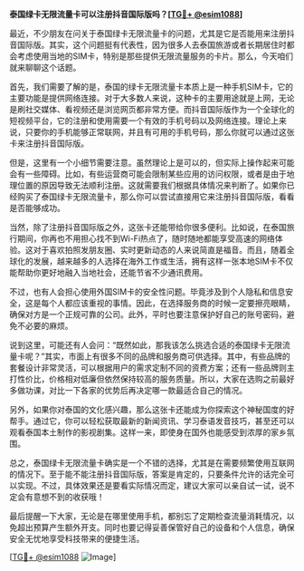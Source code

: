 **泰国绿卡无限流量卡可以注册抖音国际版吗？[[TG💪+ @esim1088](https://t.me/s/esim1088)]**

最近，不少朋友在问关于泰国绿卡无限流量卡的问题，尤其是它是否能用来注册抖音国际版。其实，这个问题挺有代表性，因为很多人去泰国旅游或者长期居住时都会考虑使用当地的SIM卡，特别是那些提供无限流量服务的卡片。那么，今天咱们就来聊聊这个话题。

首先，我们需要了解的是，泰国的绿卡无限流量卡本质上是一种手机SIM卡，它的主要功能是提供网络连接。对于大多数人来说，这种卡的主要用途就是上网，无论是刷社交媒体、看视频还是浏览网页都非常方便。而抖音国际版作为一个全球化的短视频平台，它的注册和使用需要一个有效的手机号码以及网络连接。理论上来说，只要你的手机能够正常联网，并且有可用的手机号码，那么你就可以通过这张卡来注册抖音国际版。

但是，这里有一个小细节需要注意。虽然理论上是可以的，但实际上操作起来可能会有一些障碍。比如，有些运营商可能会限制某些应用的访问权限，或者是由于地理位置的原因导致无法顺利注册。这就需要我们根据具体情况来判断了。如果你已经购买了泰国绿卡无限流量卡，那么你可以尝试直接用它来注册抖音国际版，看看是否能够成功。

当然，除了注册抖音国际版之外，这张卡还能带给你很多便利。比如说，在泰国旅行期间，你再也不用担心找不到Wi-Fi热点了，随时随地都能享受高速的网络体验。这对于喜欢拍照发朋友圈、实时更新动态的人来说简直是福音。而且，随着全球化的发展，越来越多的人选择在海外工作或生活，拥有这样一张本地SIM卡不仅能帮助你更好地融入当地社会，还能节省不少通讯费用。

不过，也有人会担心使用外国SIM卡的安全性问题。毕竟涉及到个人隐私和信息安全，这是每个人都应该重视的事情。因此，在选择服务商的时候一定要擦亮眼睛，确保对方是一个正规可靠的公司。此外，平时也要注意保护好自己的账号密码，避免不必要的麻烦。

说到这里，可能还有人会问：“既然如此，那我该怎么挑选合适的泰国绿卡无限流量卡呢？”其实，市面上有很多不同的品牌和服务商可供选择。其中，有些品牌的套餐设计非常灵活，可以根据用户的需求定制不同的资费方案；还有一些品牌则主打性价比，价格相对低廉但依然保持较高的服务质量。所以，大家在选购之前最好多做功课，对比一下各家的优势后再决定哪一款最适合自己的情况。

另外，如果你对泰国的文化感兴趣，那么这张卡还能成为你探索这个神秘国度的好帮手。通过它，你可以轻松获取最新的新闻资讯、学习泰语发音技巧，甚至还可以观看泰国本土制作的影视剧集。这样一来，即使身在国外也能感受到浓厚的家乡氛围。

总之，泰国绿卡无限流量卡确实是一个不错的选择，尤其是在需要频繁使用互联网的情况下。至于能不能注册抖音国际版，答案是肯定的，只要条件允许的话完全可以实现。不过，具体效果还是要看实际情况而定，建议大家可以亲自试一试，说不定会有意想不到的收获哦！

最后提醒一下大家，无论是在哪里使用手机，都别忘了定期检查流量消耗情况，以免超出预算产生额外开支。同时也要记得妥善保管好自己的设备和个人信息，确保安全无忧地享受科技带来的便捷生活。

[[TG💪+ @esim1088](https://t.me/s/esim1088) ![Image](https://i.postimg.cc/4NQfJmqS/Snipaste-2025-05-13-00-14-12.png)]